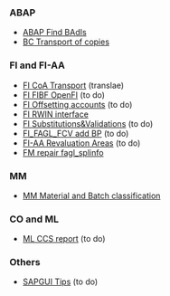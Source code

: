 ### ABAP

- [ABAP Find BAdIs](ABAP%20Find%20BAdIs.md)
- [BC Transport of copies](BC%20Transport%20of%20copies.md)

### FI and FI-AA

- [FI CoA Transport](FI%20CoA%20Transport.md) (translae)
- [FI FIBF OpenFI](FI%20FIBF%20OpenFI.md) (to do)
- [FI Offsetting accounts](FI%20Offsetting%20accounts.md) (to do)
- [FI RWIN interface](FI%20RWIN%20interface.md)
- [FI Substitutions&Validations](FI%20Substitutions&Validations.md) (to do)
- [FI_FAGL_FCV add BP](FI_FAGL_FCV%20add%20BP.md) (to do)
- [FI-AA Revaluation Areas](FI-AA%20Revaluation%20Areas.md) (to do)
- [FM repair fagl_splinfo](FM%20repair%20fagl_splinfo.md)

### MM

- [MM Material and Batch classification](MM%20Material%20and%20Batch%20classification.md)

### CO and ML

- [ML CCS report](ML%20CCS%20report.md) (to do)

### Others

- [SAPGUI Tips](SAPGUI%20Tips.md) (to do)

